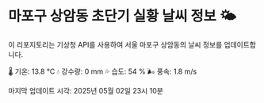 
# 마포구 상암동 초단기 실황 날씨 정보 🌤️

이 리포지토리는 기상청 API를 사용하여 서울 마포구 상암동의 날씨 정보를 업데이트합니다. 

🌡️ 기온: 13.8 ℃
💧 강수량: 0 mm
💦 습도: 54 %
🌬️ 풍속: 1.8 m/s

마지막 업데이트 시각: 2025년 05월 02일 23시 10분    
